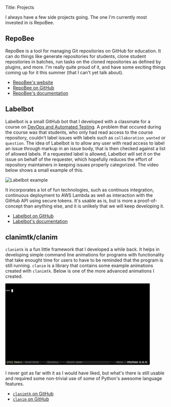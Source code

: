 Title: Projects

I always have a few side projects going. The one I'm currently most invested in
is RepoBee.

## RepoBee
RepoBee is a tool for managing Git repositories on GitHub for education. It can
do things like generate repositories for students, clone student repositories
in batches, run tasks on the cloned repositories as defined by plugins, and
more. I'm really quite proud of it, and have some exciting things coming up for
it this summer (that I can't yet talk about).

* [RepoBee's website](https://repobee.org)
* [RepoBee on GitHub](https://github.com/repobee/repobee)
* [RepoBee's documentation](https://repobee.readthedocs.io)

## Labelbot
Labelbot is a small GitHub bot that I developed with a classmate for a course
on [DevOps and Automated Testing](httgs://github.com/kth/devops-course). A
problem that occured during the course was that students, who only had read
access to the course repository, couldn't label issues with labels such as
`collaboration_wanted` or `question`. The idea of Labelbot is to allow any user
with read access to label an issue through markup in an issue body, that is
then checked against a list of allowed labels. If a requested label is allowed,
Labelbot will set it on the issue on behalf of the requester, which hopefully
reduces the effort of repository maintainers in keeping issues properly
categorized. The video below shows a small example of this.

<img alt="Labelbot example" src="https://raw.githubusercontent.com/slarse/labelbot/master/images/labeling.gif" width="90%">

It incorporates a lot of fun technologies, such as continuos integration, 
continuous deployment to AWS Lambda as well as interaction with the GitHub API
using secure tokens. It's usable as is, but is more a proof-of-concept than
anything else, and it is unlikely that we will keep developing it.

* [Labelbot on GitHub](https://github.com/slarse/labelbot)
* [Labelbot's documentation](https://labelbot.readthedocs.io)

## clanimtk/clanim
`clanimtk` is a fun little framework that I developed a while back. It helps in
developing simple command line animations for programs with functionality that
take enought time for users to have to be reminded that the program is still
running. `clanim` is a library that contains some example animations created
with `clanimtk`. Below is one of the more advanced animations I created.

<img alt="clanimtk example" src="https://raw.githubusercontent.com/slarse/clanimtk/master/docs/images/hello_world.gif" width="90%">

I never got as far with it as I would have liked, but what's there is still
usable and required some non-trivial use of some of Python's awesome language
features.

* [`clanimtk` on GitHub](https://github.com/slarse/clanimtk)
* [`clanim` on GitHub](https://github.com/slarse/clanim)
